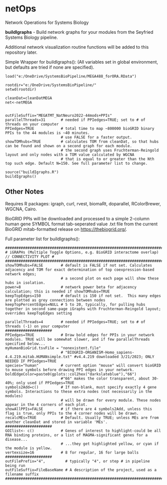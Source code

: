 # netOps
Network Operations for Systems Biology

<b>buildIgraphs</b> - Build network graphs for your modules from the Seyfried Systems Biology pipeline.

Additional network visualization routine functions will be added to this repository later.

Simple Wrapper for buildIgraphs():
(All variables set in global environment, but defaults are tried if none are specified).
```
load("e:/OneDrive/SystemsBioPipeline/MEGA488_forORA.RData")

rootdir="e:/OneDrive/SystemsBioPipeline/"
setwd(rootdir)

cleanDat=cleanDatMEGA
net<-netMEGA


outFileSuffix="MEGATMT_NatNeuro2022-44mods+PPIs"
parallelThreads=31       # needed if PPIedges=TRUE; set to # of threads on your computer
PPIedges=TRUE            # total time to map ~800000 bioGRID binary PPIs to the 44 modules is ~40 minutes.
                         # use FALSE for a faster output.
showTOMhubs=TRUE         # calculates TOM from cleanDat, so that hubs can be found and shown on a second graph for each module.
                         # the second graph uses Fruchterman-Reingold layout and only nodes with a TOM value calculated by WGCNA
                         # that is equal to or greater than the Nth top such edge. Default N=150. See full parameter list to change.

source("buildIgraphs.R")
buildIgraphs()
```
## Other Notes
Requires R packages: igraph, curl, rvest, biomaRt, doparallel, RColorBrewer, WGCNA, Cairo.

BioGRID PPIs will be downloaded and processed to a simple 2-column human gene SYMBOL format tab-seperated value .txt file from the current BioGRID mitab-formatted release on <a href="https://thebiogrid.org/">https://thebiogrid.org/</a>.

Full parameter list for buildIgraphs():
```
############################################################################################
# iGRAPHs (Multiple Toggle Options, e.g. BioGRID interactome overlap) // CONNECTIVITY PLOT #
############################################################################################
showTOMhubs=FALSE        # default is FALSE if not set. Calculates adjacency and TOM for exact determination of top coexpression-based network edges;
                         # a second plot on each page will show these hubs in isolation.
power=8                  # network power beta for adjacency calculation; this is needed if showTOMhubs=TRUE
keepTopEdges=150         # default is 150 if not set.  This many edges are plotted as grey connections between nodes
keepTopPercentEdges=NULL # 5 to 20, typically, for pulling hubs together in second same-page iGraphs with Fruchterman-Reingold layout; overrides keepTopEdges setting

parallelThreads=4        # needed if PPIedges=TRUE; set to # of threads (-1) on your computer
#####################
PPIedges=TRUE            # Draw bold edges for PPIs in your network modules. TRUE will be somewhat slower, and if few parallelThreads specified below...
myHumanBioGrid.tsvFile = "nonexistent.file"
                         # "BIOGRID-ORGANISM-Homo_sapiens-4.4.219.mitab.HUMANsimple.txt" #v4.4.219 downloaded 3/21/2023; ONLY NEEDED IF PPIedges=TRUE
species="human"          # current option "mouse" will convert bioGRID to mouse symbols before drawing PPI edges in your network.
boldEdgeColor=paste0(gplots::col2hex("darkslateblue"),"66")
                         #"66" makes the color transparent, about 30-40%; only used if PPIedges=TRUE
symbols2Add=c()          # If non-blank, must specify exactly 4 gene symbols. Interactions to these extra nodes (not necessarily in the modules)
                         # will be drawn for every module. These nodes appear in the 4 corners of each plot.
showAllPPIs=FALSE        # if there are 4 symbols2Add, unless this flag is true, only PPIs to the 4 corner nodes will be drawn.
recalcMEs=TRUE           # Default. Usually TRUE; unless MEs are from another cleanDat and stored in variable 'MEs'.
#####################
GOIlist<- c()            # Genes of interest to highlight-could be all RNA binding proteins, or a list of MAGMA-significant genes for a disease...
                         # ...they get highlighted yellow, or cyan if the module is yellow.
vertexsize=16            # 8 for regular, 16 for large balls
#####################
outFilePrefix="4",         # typically "4", or step # in pipeline being run
outFileSuffix=FileBaseName # A description of the project, used as a filename suffix
############################################################################################
```
